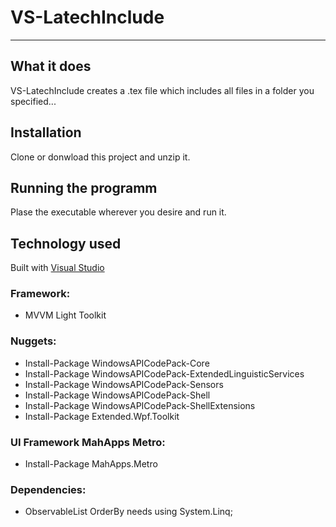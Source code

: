 # VS-LatechInclude
----
## What it does

VS-LatechInclude creates a .tex file which includes all files in a folder you specified...

## Installation
Clone or donwload this project and unzip it.

## Running the programm
Plase the executable wherever you desire and run it.

## Technology used
Built with [Visual Studio](https://www.visualstudio.com/downloads/)

### Framework:
* MVVM Light Toolkit

### Nuggets:
* Install-Package WindowsAPICodePack-Core
* Install-Package WindowsAPICodePack-ExtendedLinguisticServices
* Install-Package WindowsAPICodePack-Sensors
* Install-Package WindowsAPICodePack-Shell
* Install-Package WindowsAPICodePack-ShellExtensions
* Install-Package Extended.Wpf.Toolkit

### UI Framework MahApps Metro:
* Install-Package MahApps.Metro

### Dependencies:
* ObservableList OrderBy needs using System.Linq;
